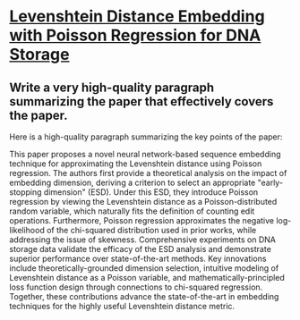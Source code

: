# [Levenshtein Distance Embedding with Poisson Regression for DNA Storage](https://arxiv.org/abs/2312.07931)

## Write a very high-quality paragraph summarizing the paper that effectively covers the paper.

 Here is a high-quality paragraph summarizing the key points of the paper:

This paper proposes a novel neural network-based sequence embedding technique for approximating the Levenshtein distance using Poisson regression. The authors first provide a theoretical analysis on the impact of embedding dimension, deriving a criterion to select an appropriate "early-stopping dimension" (ESD). Under this ESD, they introduce Poisson regression by viewing the Levenshtein distance as a Poisson-distributed random variable, which naturally fits the definition of counting edit operations. Furthermore, Poisson regression approximates the negative log-likelihood of the chi-squared distribution used in prior works, while addressing the issue of skewness. Comprehensive experiments on DNA storage data validate the efficacy of the ESD analysis and demonstrate superior performance over state-of-the-art methods. Key innovations include theoretically-grounded dimension selection, intuitive modeling of Levenshtein distance as a Poisson variable, and mathematically-principled loss function design through connections to chi-squared regression. Together, these contributions advance the state-of-the-art in embedding techniques for the highly useful Levenshtein distance metric.

